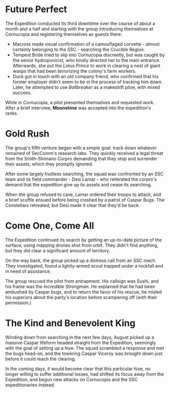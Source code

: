# Future Perfect
The Expedition conducted its third downtime over the course of about a month and a half and starting with the group introducing themselves at Cornucopia and registering themselves as guests there:
* Macross made visual confirmation of a camouflaged corvette - almost certainly belonging to the SSC - searching the Crucible Region.
* Tempest Bride tried to slip into Cornucopia discreetly, but was caught by the senior hydroponicist, who kindly directed her to the main entrance. Afterwards, she put the *Lotus Prince* to work in clearing a nest of giant wasps that had been terrorizing the colony's farm workers.
* Duck got in touch with an old company friend, who confirmed that his former employer didn't seem to be in the process of tracking him down. Later, he attempted to use *Ballbreaker* as a makeshift plow, with mixed success.

While in Cornucopia, a pilot presented themselves and requested work. After a brief interview, **Moonshine** was accepted into the expedition's ranks.

# Gold Rush
The group's fifth venture began with a simple goal: track down whatever remained of SecComm's research labs. They quickly received a legal threat from the Smith-Shimano Corpro demanding that they stop and surrender their assets, which they promptly ignored.

After some largely fruitless searching, the squad was confronted by an SSC team and its field commander - Desi Lamar - who reiterated the corpro's demand that the expedition give up its assets and cease its searching.

When the group refused to cave, Lamar ordered their troops to attack, and a brief scuffle ensued before being crashed by a patrol of Caspar Bugs. The Constellars retreated, but Desi made it clear that they'd be back.

# Come One, Come All

The Expedition continued its search by getting an up-to-date picture of the surface, using mapping drones shot from orbit. They didn't find anything, but they did clear a significant amount of territory.

On the way back, the group picked up a distress call from an SSC mech. They investigated, found a lightly-armed scout trapped under a rockfall and in need of assistance.

The group rescued the pilot from entrapment. His callsign was Sushi, and his frame was the *Incredible Strongman.* He explained that he had been ambushed by Caspar bugs, and to return the favor of his rescue, he misled his superiors about the party's location before scampering off (with their permission.)

# The Kind and Benevolent King

Winding down from searching in the next few days, August picked up a massive Caspar lifeform headed straight from the Expedition, seemingly with the goal of setting up a hive. The squad scrambled a response and met the bugs head-on, and the towering Caspar Viceroy was brought down just before it could reach the clearing.

In the coming days, it would become clear that this particular hive, no longer willing to suffer additional losses, had shifted its focus away from the Expedition, and begun new attacks on Cornucopia and the SSC expeditionaries instead.